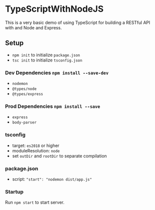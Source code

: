 # TypeScriptWithNodeJS

This is a very basic demo of using TypeScript for building a RESTful API with and Node and Express.

## Setup

- `npm init` to initialize `package.json`
- `tsc init` to initialize `tsconfig.json`

### Dev Dependencies `npm install --save-dev`

- `nodemon`
- `@types/node`
- `@types/express`

### Prod Dependencies `npm install --save`

- `express`
- `body-parser`

### tsconfig

- target: `es2018` or higher
- moduleResolution: `node`
- set `outDir` and `rootDir` to separate compilation

### package.json

- script: `"start": "nodemon dist/app.js"`

### Startup

Run `npm start` to start server.
